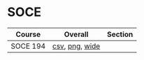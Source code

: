 # SOCE

| Course | Overall | Section |
| ------ | ------- | ------- |
| SOCE 194 | [csv](https://github.com/UCSD-Historical-Enrollment-Data/2024Winter/blob/main/overall/SOCE%20194.csv), [png](https://raw.githubusercontent.com/UCSD-Historical-Enrollment-Data/2024Winter/main/plot_overall/SOCE%20194.png), [wide](https://raw.githubusercontent.com/UCSD-Historical-Enrollment-Data/2024Winter/main/plot_overall_wide/SOCE%20194.png) |  |
